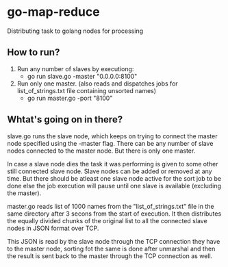 # go-map-reduce
Distributing task to golang nodes for processing

## How to run?
1. Run any number of slaves by executiong:
   - go run slave.go -master "0.0.0.0:8100"
2. Run only one master. (also reads and dispatches jobs for list_of_strings.txt file containing unsorted names)
   - go run master.go -port "8100"

## Whtat's going on in there?
slave.go runs the slave node, which keeps on trying to connect the master node specified using the -master flag. There can be any number of slave nodes connected to the master node. But there is only one master.

In case a slave node dies the task it was performing is given to some other still connected slave node. Slave nodes can be added or removed at any time. But there should be atleast one slave node active for the sort job to be done else the job execution will pause until one slave is available (excluding the master).

master.go reads list of 1000 names from the "list_of_strings.txt" file in the same directory after 3 secons from the start of execution. It then distributes the equally divided chunks of the original list to all the connected slave nodes in JSON format over TCP.

This JSON is read by the slave node through the TCP connection they have to the master node, sorting fot the same is done after unmarshal and then the result is sent back to the master through the TCP connection as well.
